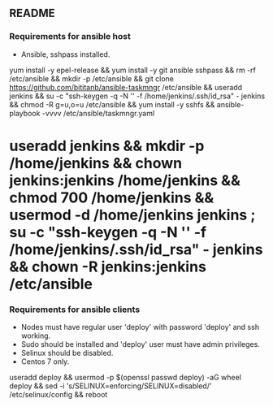 ## README ##
### Requirements for ansible host ###
* Ansible, sshpass installed.

yum install -y epel-release && yum install -y git ansible sshpass && rm -rf /etc/ansible && mkdir -p /etc/ansible && git clone https://github.com/bititanb/ansible-taskmngr /etc/ansible && useradd jenkins && su -c "ssh-keygen -q -N '' -f /home/jenkins/.ssh/id_rsa" - jenkins && chmod -R g=u,o=u /etc/ansible && yum install -y sshfs && ansible-playbook -vvvv /etc/ansible/taskmngr.yaml

# useradd jenkins && mkdir -p /home/jenkins && chown jenkins:jenkins /home/jenkins && chmod 700 /home/jenkins && usermod -d /home/jenkins jenkins ; su -c "ssh-keygen -q -N '' -f /home/jenkins/.ssh/id_rsa" - jenkins && chown -R jenkins:jenkins /etc/ansible


### Requirements for ansible clients ###
* Nodes must have regular user 'deploy' with password 'deploy' and ssh working.
* Sudo should be installed and 'deploy' user must have admin privileges.
* Selinux should be disabled.
* Centos 7 only.

useradd deploy && usermod -p $(openssl passwd deploy) -aG wheel deploy && sed -i 's/SELINUX=enforcing/SELINUX=disabled/' /etc/selinux/config && reboot
